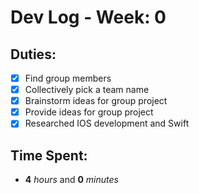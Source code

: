 # Dev Log - Week: 0
 
## Duties:
  - [X] Find group members
  - [X] Collectively pick a team name
  - [X] Brainstorm ideas for group project
  - [X] Provide ideas for group project
  - [X] Researched IOS development and Swift
 
## Time Spent: 
  * **4** _hours_ and **0** _minutes_
